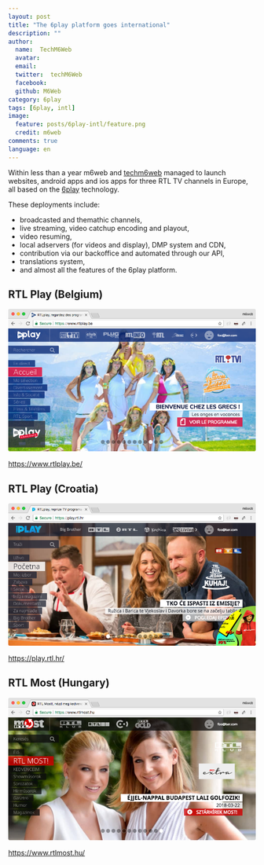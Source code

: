 ```yaml
---
layout: post
title: "The 6play platform goes international"
description: ""
author:
  name:  TechM6Web
  avatar:
  email:
  twitter:  techM6Web
  facebook:
  github: M6Web
category: 6play
tags: [6play, intl]
image:
  feature: posts/6play-intl/feature.png
  credit: m6web
comments: true
language: en
---
```


Within less than a year m6web and [techm6web](https://twitter.com/TechM6Web) managed to launch websites, android apps and ios apps for three RTL TV channels in Europe, all based on the [6play](https://www.6play.fr) technology. 

These deployments include: 

* broadcasted and themathic channels,
* live streaming, video catchup encoding and playout,
* video resuming,
* local adservers (for videos and display), DMP system and CDN,
* contribution via our backoffice and automated through our API,
* translations system,
* and almost all the features of the 6play platform.

## RTL Play (Belgium)

![RTL Play Belgium](/images/posts/6play-intl/rtl_play_be.png)

https://www.rtlplay.be/

## RTL Play (Croatia)

![RTL Play Croatia](/images/posts/6play-intl/rtl_play_hr.png)

https://play.rtl.hr/

## RTL Most (Hungary)

![RTL Play Hungary](/images/posts/6play-intl/rtl_most.png)

https://www.rtlmost.hu/
